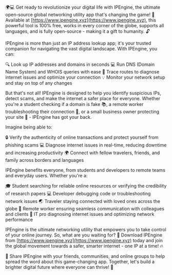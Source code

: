 🌍💻 Get ready to revolutionize your digital life with IPEngine, the ultimate open-source global networking utility app that's changing the game! 🚀 Available at [https://www.ipengine.xyz](https://www.ipengine.xyz), this powerful tool is 100% free, works in every corner of the globe, supports all languages, and is fully open-source - making it a gift to humanity. 🔓

IPEngine is more than just an IP address lookup app; it's your trusted companion for navigating the vast digital landscape. With IPEngine, you can:

🔍 Look up IP addresses and domains in seconds
💻 Run DNS (Domain Name System) and WHOIS queries with ease
🚗 Trace routes to diagnose internet issues and optimize your connection
💡 Monitor your network setup and stay on top of any changes

But that's not all! IPEngine is designed to help you identify suspicious IPs, detect scams, and make the internet a safer place for everyone. Whether you're a student checking if a domain is fake 📚, a remote worker troubleshooting their connection 🏢, or a small business owner protecting your site 💼 - IPEngine has got your back.

Imagine being able to:

🔒 Verify the authenticity of online transactions and protect yourself from phishing scams
💻 Diagnose internet issues in real-time, reducing downtime and increasing productivity
🌍 Connect with fellow travelers, friends, and family across borders and languages

IPEngine benefits everyone, from students and developers to remote teams and everyday users. Whether you're a:

🎓 Student searching for reliable online resources or verifying the credibility of research papers
💻 Developer debugging code or troubleshooting network issues
🌏 Traveler staying connected with loved ones across the globe
🏢 Remote worker ensuring seamless communication with colleagues and clients
👥 IT pro diagnosing internet issues and optimizing network performance

IPEngine is the ultimate networking utility that empowers you to take control of your online journey. So, what are you waiting for? 🤔 Download IPEngine from [https://www.ipengine.xyz](https://www.ipengine.xyz) today and join the global movement towards a safer, smarter internet - one IP at a time! 🔥

🎉 Share IPEngine with your friends, communities, and online groups to help spread the word about this game-changing app. Together, let's build a brighter digital future where everyone can thrive! 💪